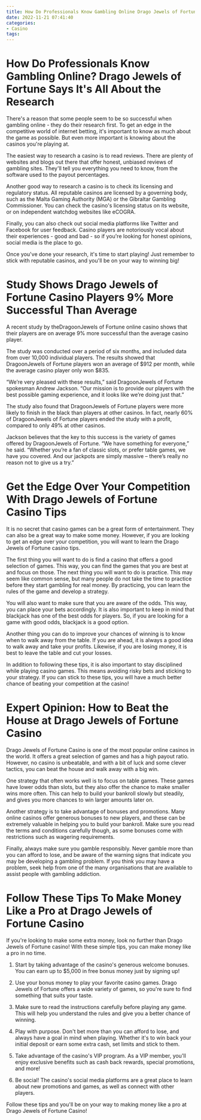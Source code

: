 ```yaml
---
title: How Do Professionals Know Gambling Online Drago Jewels of Fortune Says It's All About the Research
date: 2022-11-21 07:41:40
categories:
- Casino
tags:
---
```



#  How Do Professionals Know Gambling Online? Drago Jewels of Fortune Says It's All About the Research

There's a reason that some people seem to be so successful when gambling online - they do their research first. To get an edge in the competitive world of internet betting, it's important to know as much about the game as possible. But even more important is knowing about the casinos you're playing at.

The easiest way to research a casino is to read reviews. There are plenty of websites and blogs out there that offer honest, unbiased reviews of gambling sites. They'll tell you everything you need to know, from the software used to the payout percentages.

Another good way to research a casino is to check its licensing and regulatory status. All reputable casinos are licensed by a governing body, such as the Malta Gaming Authority (MGA) or the Gibraltar Gambling Commissioner. You can check the casino's licensing status on its website, or on independent watchdog websites like eCOGRA.

Finally, you can also check out social media platforms like Twitter and Facebook for user feedback. Casino players are notoriously vocal about their experiences - good and bad - so if you're looking for honest opinions, social media is the place to go.

Once you've done your research, it's time to start playing! Just remember to stick with reputable casinos, and you'll be on your way to winning big!

#  Study Shows Drago Jewels of Fortune Casino Players 9% More Successful Than Average

A recent study by theDragoonJewels of Fortune online casino shows that their players are on average 9% more successful than the average casino player.

The study was conducted over a period of six months, and included data from over 10,000 individual players. The results showed that DragoonJewels of Fortune players won an average of $912 per month, while the average casino player only won $835.

“We’re very pleased with these results,” said DragoonJewels of Fortune spokesman Andrew Jackson. “Our mission is to provide our players with the best possible gaming experience, and it looks like we’re doing just that.”

The study also found that DragoonJewels of Fortune players were more likely to finish in the black than players at other casinos. In fact, nearly 60% of DragoonJewels of Fortune players ended the study with a profit, compared to only 49% at other casinos.

Jackson believes that the key to this success is the variety of games offered by DragoonJewels of Fortune. “We have something for everyone,” he said. “Whether you’re a fan of classic slots, or prefer table games, we have you covered. And our jackpots are simply massive – there’s really no reason not to give us a try.”

#  Get the Edge Over Your Competition With Drago Jewels of Fortune Casino Tips

It is no secret that casino games can be a great form of entertainment. They can also be a great way to make some money. However, if you are looking to get an edge over your competition, you will want to learn the Drago Jewels of Fortune casino tips.

The first thing you will want to do is find a casino that offers a good selection of games. This way, you can find the games that you are best at and focus on those. The next thing you will want to do is practice. This may seem like common sense, but many people do not take the time to practice before they start gambling for real money. By practicing, you can learn the rules of the game and develop a strategy.

You will also want to make sure that you are aware of the odds. This way, you can place your bets accordingly. It is also important to keep in mind that blackjack has one of the best odds for players. So, if you are looking for a game with good odds, blackjack is a good option.

Another thing you can do to improve your chances of winning is to know when to walk away from the table. If you are ahead, it is always a good idea to walk away and take your profits. Likewise, if you are losing money, it is best to leave the table and cut your losses.

In addition to following these tips, it is also important to stay disciplined while playing casino games. This means avoiding risky bets and sticking to your strategy. If you can stick to these tips, you will have a much better chance of beating your competition at the casino!

#  Expert Opinion: How to Beat the House at Drago Jewels of Fortune Casino

Drago Jewels of Fortune Casino is one of the most popular online casinos in the world. It offers a great selection of games and has a high payout ratio. However, no casino is unbeatable, and with a bit of luck and some clever tactics, you can beat the house and walk away with a big win.

One strategy that often works well is to focus on table games. These games have lower odds than slots, but they also offer the chance to make smaller wins more often. This can help to build your bankroll slowly but steadily, and gives you more chances to win larger amounts later on.

Another strategy is to take advantage of bonuses and promotions. Many online casinos offer generous bonuses to new players, and these can be extremely valuable in helping you to build your bankroll. Make sure you read the terms and conditions carefully though, as some bonuses come with restrictions such as wagering requirements.

Finally, always make sure you gamble responsibly. Never gamble more than you can afford to lose, and be aware of the warning signs that indicate you may be developing a gambling problem. If you think you may have a problem, seek help from one of the many organisations that are available to assist people with gambling addiction.

#  Follow These Tips To Make Money Like a Pro at Drago Jewels of Fortune Casino

If you're looking to make some extra money, look no further than Drago Jewels of Fortune casino! With these simple tips, you can make money like a pro in no time.

1. Start by taking advantage of the casino's generous welcome bonuses. You can earn up to $5,000 in free bonus money just by signing up!

2. Use your bonus money to play your favorite casino games. Drago Jewels of Fortune offers a wide variety of games, so you're sure to find something that suits your taste.

3. Make sure to read the instructions carefully before playing any game. This will help you understand the rules and give you a better chance of winning.

4. Play with purpose. Don't bet more than you can afford to lose, and always have a goal in mind when playing. Whether it's to win back your initial deposit or earn some extra cash, set limits and stick to them.

5. Take advantage of the casino's VIP program. As a VIP member, you'll enjoy exclusive benefits such as cash back rewards, special promotions, and more!

6. Be social! The casino's social media platforms are a great place to learn about new promotions and games, as well as connect with other players.

Follow these tips and you'll be on your way to making money like a pro at Drago Jewels of Fortune Casino!